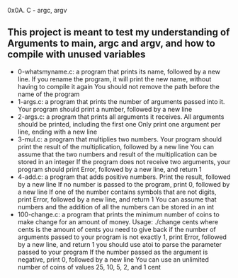0x0A. C - argc, argv
## This project is meant to test my understanding of Arguments to main, argc and argv, and how to compile with unused variables

* 0-whatsmyname.c: a program that prints its name, followed by a new line.
If you rename the program, it will print the new name, without having to compile it again
You should not remove the path before the name of the program
* 1-args.c: a program that prints the number of arguments passed into it.
Your program should print a number, followed by a new line
* 2-args.c: a program that prints all arguments it receives.
All arguments should be printed, including the first one
Only print one argument per line, ending with a new line
* 3-mul.c: a program that multiplies two numbers.
Your program should print the result of the multiplication, followed by a new line
You can assume that the two numbers and result of the multiplication can be stored in an integer
If the program does not receive two arguments, your program should print Error, followed by a new line, and return 1
* 4-add.c: a program that adds positive numbers.
Print the result, followed by a new line
If no number is passed to the program, print 0, followed by a new line
If one of the number contains symbols that are not digits, print Error, followed by a new line, and return 1
You can assume that numbers and the addition of all the numbers can be stored in an int
* 100-change.c: a program that prints the minimum number of coins to make change for an amount of money.
Usage: ./change cents
where cents is the amount of cents you need to give back
if the number of arguments passed to your program is not exactly 1, print Error, followed by a new line, and return 1
you should use atoi to parse the parameter passed to your program
If the number passed as the argument is negative, print 0, followed by a new line
You can use an unlimited number of coins of values 25, 10, 5, 2, and 1 cent
